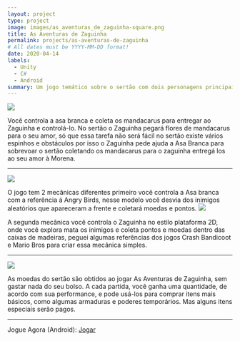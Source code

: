 ```yaml
---
layout: project
type: project
image: images/as_aventuras_de_zaguinha-square.png
title: As Aventuras de Zaguinha 
permalink: projects/as-aventuras-de-zaguinha
# All dates must be YYYY-MM-DD format!
date: 2020-04-14
labels:
  - Unity
  - C#
  - Android
summary: Um jogo temático sobre o sertão com dois personagens principais, a Asa branca e o Zaguinha em busca de aventuras pelo sertão.
---
```


<img class="ui image" src="{{ site.baseurl }}/images/as_aventuras_de_zaguinha-header.png">

Você controla a asa branca e coleta os mandacarus para entregar ao Zaguinha
e controlá-lo. No sertão o Zaguinha pegará flores de mandacarus para o seu amor, só que essa tarefa não será fácil no sertão existe vários espinhos e obstáculos por isso o Zaguinha pede ajuda a Asa Branca para sobrevoar o sertão coletando os mandacarus para o zaguinha entregá los ao seu amor à Morena.

<hr>
<img class="ui medium center rounded image" src="{{ site.baseurl }}/images/screenshots/aaz-3.png">

O jogo tem 2 mecânicas diferentes primeiro você controla a Asa branca com a referência á Angry Birds, nesse modelo você desvia dos inimigos aleatórios que apareceram a frente e coletará moedas e pontos.
<img class="ui medium center rounded image" src="{{ site.baseurl }}/images/screenshots/aaz-1.png">

A segunda mecânica você controla o Zaguinha no estilo plataforma 2D, onde você explora mata os inimigos e coleta pontos e moedas dentro das caixas de madeiras, peguei algumas referências dos jogos Crash Bandicoot e Mario Bros para criar essa mecânica simples.
<hr>
<img class="ui medium center rounded image" src="{{ site.baseurl }}/images/screenshots/aaz-2.png">

As moedas do sertão são obtidos ao jogar As Aventuras de Zaguinha, sem gastar nada do seu bolso. A cada partida, você ganha uma quantidade, de acordo com sua performance, e pode usá-los para comprar itens mais básicos, como algumas armaduras e poderes temporários. Mas alguns itens especiais serão pagos.

<hr>
Jogue Agora (Android): <a href="https://play.google.com/store/apps/details?id=com.cakeRoll.asaventurasdezaguinha"><i class="large github icon"></i>Jogar</a>